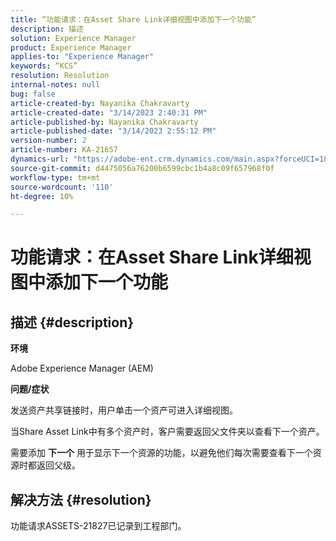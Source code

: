 ```yaml
---
title: “功能请求：在Asset Share Link详细视图中添加下一个功能”
description: 描述
solution: Experience Manager
product: Experience Manager
applies-to: "Experience Manager"
keywords: “KCS”
resolution: Resolution
internal-notes: null
bug: false
article-created-by: Nayanika Chakravarty
article-created-date: "3/14/2023 2:40:31 PM"
article-published-by: Nayanika Chakravarty
article-published-date: "3/14/2023 2:55:12 PM"
version-number: 2
article-number: KA-21657
dynamics-url: "https://adobe-ent.crm.dynamics.com/main.aspx?forceUCI=1&pagetype=entityrecord&etn=knowledgearticle&id=3f5b4c26-76c2-ed11-83ff-6045bd006a22"
source-git-commit: d4475056a76200b6599cbc1b4a8c09f657968f0f
workflow-type: tm+mt
source-wordcount: '110'
ht-degree: 10%

---
```


# 功能请求：在Asset Share Link详细视图中添加下一个功能

## 描述 {#description}


<b>环境</b>

Adobe Experience Manager (AEM)

<b>问题/症状</b>

发送资产共享链接时，用户单击一个资产可进入详细视图。

当Share Asset Link中有多个资产时，客户需要返回父文件夹以查看下一个资产。

需要添加 <b>下一个</b> 用于显示下一个资源的功能，以避免他们每次需要查看下一个资源时都返回父级。


## 解决方法 {#resolution}


功能请求ASSETS-21827已记录到工程部门。
